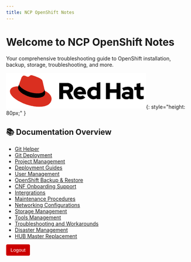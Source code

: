 ```yaml
---
title: NCP OpenShift Notes
---
```


# Welcome to NCP OpenShift Notes

Your comprehensive troubleshooting guide to OpenShift installation, backup, storage, troubleshooting, and more.

![Red Hat Logo](images/logowhite.png){: style="height: 80px;" }

## 📚 Documentation Overview

- [Git Helper](git-helper/ncd-git-backup.md)
- [Git Deployment](git-helper/Deployment/git-server-deployment.md)
- [Project Management](openshift/projectmanagement/scope.md)
- [Deployment Guides](openshift/deployment/automation/nokia-site-config-fixes.md)
- [User Management](openshift/usermanagement/user-management.md)
- [OpenShift Backup & Restore](openshift/backup-restore/ACM-GEO-RED.md)
- [CNF Onboarding Support](openshift/CNF-onboarding-support/image-tls-issue.md)
- [Intergrations](openshift/Intergration/syslog.md)
- [Maintenance Procedures](openshift/maintenace/cluster-stop-start.md)
- [Networking Configurations](openshift/networking/metalb-troubleshooting.md)
- [Storage Management](openshift/storagemanagement/ceph-rebalanceissue.md)
- [Tools Management](openshift/tools-management-ts/ts-tools.md)
- [Troubleshooting and Workarounds](openshift/troubleshooting/ncomsa.md)
- [Disaster Management](openshift/disaster-management/infra-manager-redeployment/index.md)
- [HUB Master Replacement](openshift/disaster-management/hub-cluster-redeployment/master-replacment.md)



<button onclick="sessionStorage.removeItem('authenticated'); location.reload();"
        style="padding: 8px 12px; background-color: #cc0000; color: white; border: none; border-radius: 4px; cursor: pointer;">
  Logout
</button>